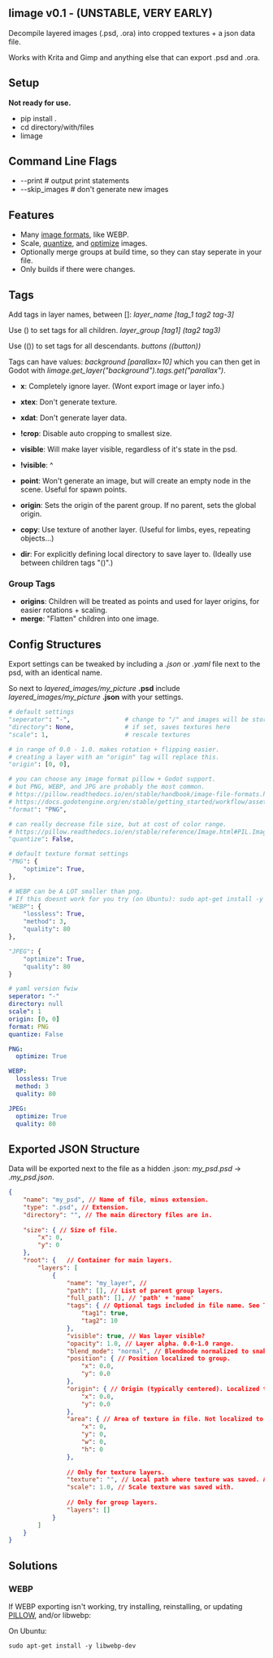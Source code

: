 
## limage v0.1 - (UNSTABLE, VERY EARLY)

Decompile layered images (.psd, .ora) into cropped textures + a json data file.

Works with Krita and Gimp and anything else that can export .psd and .ora.

## Setup

**Not ready for use.**

- pip install .
- cd directory/with/files
- limage

## Command Line Flags

- --print # output print statements
- --skip_images # don't generate new images

## Features

- Many [image formats](https://pillow.readthedocs.io/en/stable/handbook/image-file-formats.html), like WEBP.
- Scale, [quantize](https://pillow.readthedocs.io/en/stable/reference/Image.html#PIL.Image.Image.quantize), and [optimize](#Settings) images.
- Optionally merge groups at build time, so they can stay seperate in your file.
- Only builds if there were changes.

## Tags

Add tags in layer names, between []: *layer_name [tag_1 tag2 tag-3]*

Use () to set tags for all children. *layer_group \[tag1\] (tag2 tag3)*

Use (()) to set tags for all descendants. *buttons ((button))*

Tags can have values: *background [parallax=10]* which you can then get in Godot with *limage.get_layer("background").tags.get("parallax")*.

- **x**: Completely ignore layer. (Wont export image or layer info.)
- **xtex**: Don't generate texture.
- **xdat**: Don't generate layer data.
- **!crop**: Disable auto cropping to smallest size.
- **visible**: Will make layer visible, regardless of it's state in the psd.
- **!visible**: ^
- **point**: Won't generate an image, but will create an empty node in the scene. Useful for spawn points.
- **origin**: Sets the origin of the parent group. If no parent, sets the global origin.

- **copy**: Use texture of another layer. (Useful for limbs, eyes, repeating objects...)
- **dir**: For explicitly defining local directory to save layer to. (Ideally use between children tags "()".)

### Group Tags

- **origins**: Children will be treated as points and used for layer origins, for easier rotations + scaling.
- **merge**: "Flatten" children into one image.


## Config Structures

Export settings can be tweaked by including a *.json* or *.yaml* file next to the psd, with an identical name.

So next to *layered_images/my_picture* **.psd** include *layered_images/my_picture* **.json** with your settings.

```python
# default settings
"seperator": "-",				# change to "/" and images will be stored in subfolders instead.
"directory": None,				# if set, saves textures here
"scale": 1,						# rescale textures

# in range of 0.0 - 1.0. makes rotation + flipping easier.
# creating a layer with an "origin" tag will replace this. 
"origin": [0, 0],

# you can choose any image format pillow + Godot support.
# but PNG, WEBP, and JPG are probably the most common.
# https://pillow.readthedocs.io/en/stable/handbook/image-file-formats.html
# https://docs.godotengine.org/en/stable/getting_started/workflow/assets/importing_images.html
"format": "PNG",

# can really decrease file size, but at cost of color range.
# https://pillow.readthedocs.io/en/stable/reference/Image.html#PIL.Image.Image.quantize
"quantize": False,

# default texture format settings
"PNG": {
	"optimize": True,
},

# WEBP can be A LOT smaller than png.
# If this doesnt work for you try (on Ubuntu): sudo apt-get install -y libwebp-dev
"WEBP": {
	"lossless": True,
	"method": 3,
	"quality": 80
},

"JPEG": {
	"optimize": True,
	"quality": 80
}
```

```yaml
# yaml version fwiw
seperator: "-"
directory: null
scale": 1
origin: [0, 0]
format: PNG
quantize: False

PNG:
  optimize: True

WEBP:
  lossless: True
  method: 3
  quality: 80

JPEG:
  optimize: True
  quality: 80
```

## Exported JSON Structure

Data will be exported next to the file as a hidden .json: *my_psd.psd* -> *.my_psd.json*.

```json
{
	"name": "my_psd", // Name of file, minus extension.
	"type": ".psd", // Extension.
	"directory": "", // The main directory files are in.
	
	"size": { // Size of file.
		"x": 0,
		"y": 0
	},
	"root": {	// Container for main layers.
		"layers": [
			{
				"name": "my_layer", // 
				"path": [], // List of parent group layers.
				"full_path": [], // 'path' + 'name'
				"tags": { // Optional tags included in file name. See Tags section.
					"tag1": true,
					"tag2": 10
				}, 
				"visible": true, // Was layer visible?
				"opacity": 1.0, // Layer alpha. 0.0-1.0 range.
				"blend_mode": "normal", // Blendmode normalized to snake case.
				"position": { // Position localized to group.
					"x": 0.0,
					"y": 0.0
				},
				"origin": { // Origin (typically centered). Localized to group.
					"x": 0.0,
					"y": 0.0
				},
				"area": { // Area of texture in file. Not localized to group. 
					"x": 0,
					"y": 0,
					"w": 0,
					"h": 0
				},
				
				// Only for texture layers.
				"texture": "", // Local path where texture was saved. Add to "directory" to get full path.
				"scale": 1.0, // Scale texture was saved with.
				
				// Only for group layers.
				"layers": []
			}
		]
	}
}
```

## Solutions

### WEBP

If WEBP exporting isn't working, try installing, reinstalling, or updating [PILLOW](https://pillow.readthedocs.io/en/stable/installation.html), and/or libwebp:

On Ubuntu:

```
sudo apt-get install -y libwebp-dev
```
